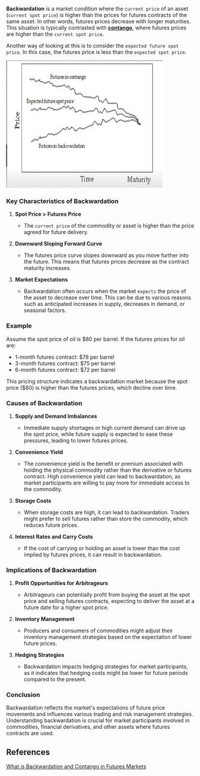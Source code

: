 **Backwardation** is a market condition where the `current price` of an asset (`current spot price`) is higher than the prices for futures contracts of the same asset. In other words, futures prices decrease with longer maturities. This situation is typically contrasted with **[contango](contango.md)**, where futures prices are higher than the `current spot price`.

Another way of looking at this is to consider the `expected future spot price`. In this case, the futures price is less than the `expected spot price`.

![Backwardation and contango](images/Backwardation%20and%20contango.png) 

### Key Characteristics of Backwardation

1. **Spot Price > Futures Price**
   - The `current price` of the commodity or asset is higher than the price agreed for future delivery.

2. **Downward Sloping Forward Curve**
   - The futures price curve slopes downward as you move further into the future. This means that futures prices decrease as the contract maturity increases.

3. **Market Expectations**
   - Backwardation often occurs when the market `expects` the price of the asset to decrease over time. This can be due to various reasons such as anticipated increases in supply, decreases in demand, or seasonal factors.

### Example

Assume the spot price of oil is $80 per barrel. If the futures prices for oil are:
- 1-month futures contract: $78 per barrel
- 3-month futures contract: $75 per barrel
- 6-month futures contract: $72 per barrel

This pricing structure indicates a backwardation market because the spot price ($80) is higher than the futures prices, which decline over time.

### Causes of Backwardation

1. **Supply and Demand Imbalances**
   - Immediate supply shortages or high current demand can drive up the spot price, while future supply is expected to ease these pressures, leading to lower futures prices.

2. **Convenience Yield**
   - The convenience yield is the benefit or premium associated with holding the physical commodity rather than the derivative or futures contract. High convenience yield can lead to backwardation, as market participants are willing to pay more for immediate access to the commodity.

3. **Storage Costs**
   - When storage costs are high, it can lead to backwardation. Traders might prefer to sell futures rather than store the commodity, which reduces future prices.

4. **Interest Rates and Carry Costs**
   - If the cost of carrying or holding an asset is lower than the cost implied by futures prices, it can result in backwardation.

### Implications of Backwardation

1. **Profit Opportunities for Arbitrageurs**
   - Arbitrageurs can potentially profit from buying the asset at the spot price and selling futures contracts, expecting to deliver the asset at a future date for a higher spot price.

2. **Inventory Management**
   - Producers and consumers of commodities might adjust their inventory management strategies based on the expectation of lower future prices.

3. **Hedging Strategies**
   - Backwardation impacts hedging strategies for market participants, as it indicates that hedging costs might be lower for future periods compared to the present.

### Conclusion

Backwardation reflects the market's expectations of future price movements and influences various trading and risk management strategies. Understanding backwardation is crucial for market participants involved in commodities, financial derivatives, and other assets where futures contracts are used.

## References
[What is Backwardation and Contango in Futures Markets](What%20is%20Backwardation%20and%20Contango%20in%20Futures%20Markets.md)
